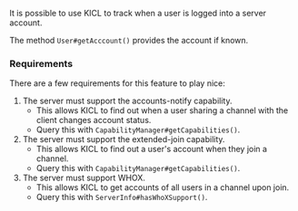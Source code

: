 It is possible to use KICL to track when a user is logged into a server account.

The method `User#getAcccount()` provides the account if known.

### Requirements

There are a few requirements for this feature to play nice:

1. The server must support the accounts-notify capability.
    * This allows KICL to find out when a user sharing a channel with the client changes account status.
    * Query this with `CapabilityManager#getCapabilities()`.
2. The server must support the extended-join capability.
    * This allows KICL to find out a user's account when they join a channel.
    * Query this with `CapabilityManager#getCapabilities()`.
3. The server must support WHOX.
    * This allows KICL to get accounts of all users in a channel upon join.
    * Query this with `ServerInfo#hasWhoXSupport()`.